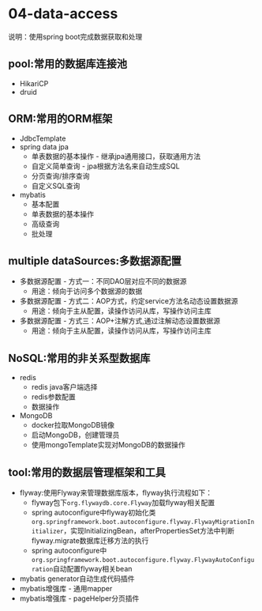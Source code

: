 # 04-data-access
说明：使用spring boot完成数据获取和处理

## pool:常用的数据库连接池
- HikariCP
- druid

## ORM:常用的ORM框架
- JdbcTemplate
- spring data jpa
    - 单表数据的基本操作 - 继承jpa通用接口，获取通用方法
    - 自定义简单查询 - jpa根据方法名来自动生成SQL
    - 分页查询/排序查询
    - 自定义SQL查询
- mybatis
    - 基本配置
    - 单表数据的基本操作
    - 高级查询
    - 批处理

## multiple dataSources:多数据源配置
- 多数据源配置 - 方式一：不同DAO层对应不同的数据源
    - 用途：倾向于访问多个数据源的数据
- 多数据源配置 - 方式二：AOP方式，约定service方法名动态设置数据源
    - 用途：倾向于主从配置，读操作访问从库，写操作访问主库
- 多数据源配置 - 方式三：AOP+注解方式,通过注解动态设置数据源
    - 用途：倾向于主从配置，读操作访问从库，写操作访问主库

## NoSQL:常用的非关系型数据库
- redis
    - redis java客户端选择
    - redis参数配置
    - 数据操作
- MongoDB
    - docker拉取MongoDB镜像
    - 启动MongoDB，创建管理员
    - 使用mongoTemplate实现对MongoDB的数据操作

## tool:常用的数据层管理框架和工具
- flyway:使用Flyway来管理数据库版本，flyway执行流程如下：
    - flyway包下`org.flywaydb.core.Flyway`加载flyway相关配置
    - spring autoconfigure中flyway初始化类`org.springframework.boot.autoconfigure.flyway.FlywayMigrationInitializer`，实现InitializingBean，afterPropertiesSet方法中判断flyway.migrate数据库迁移方法的执行
    - spring autoconfigure中`org.springframework.boot.autoconfigure.flyway.FlywayAutoConfiguration`自动配置flyway相关bean
- mybatis generator自动生成代码插件
- mybatis增强库 - 通用mapper
- mybatis增强库 - pageHelper分页插件
